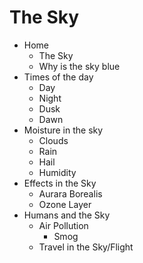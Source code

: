 # The Sky

- Home
	- The Sky
	- Why is the sky blue
- Times of the day
	- Day
	- Night
	- Dusk
	- Dawn
- Moisture in the sky
	- Clouds
	- Rain
	- Hail
	- Humidity
- Effects in the Sky
	- Aurara Borealis
	- Ozone Layer
- Humans and the Sky
	- Air Pollution
		- Smog
	- Travel in the Sky/Flight
